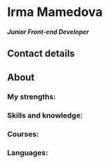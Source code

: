 # Irma Mamedova

##### Junior Front-end Developer

## Contact details

## About

### My strengths:

### Skills and knowledge:

### Courses:

### Languages:
